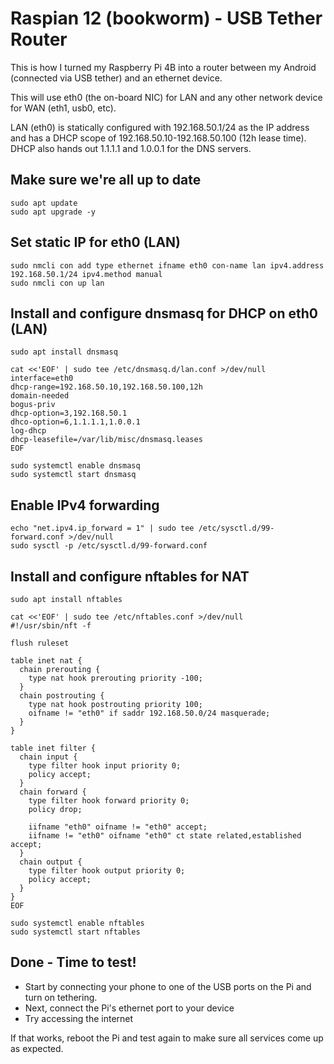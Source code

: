 # Raspian 12 (bookworm) - USB Tether Router
This is how I turned my Raspberry Pi 4B into a router between my Android (connected via USB tether) and an ethernet device.

This will use eth0 (the on-board NIC) for LAN and any other network device for WAN (eth1, usb0, etc).

LAN (eth0) is statically configured with 192.168.50.1/24 as the IP address and has a DHCP scope of 192.168.50.10-192.168.50.100 (12h lease time).  DHCP also hands out 1.1.1.1 and 1.0.0.1 for the DNS servers.

## Make sure we're all up to date
```
sudo apt update
sudo apt upgrade -y
```

## Set static IP for eth0 (LAN)
```
sudo nmcli con add type ethernet ifname eth0 con-name lan ipv4.address 192.168.50.1/24 ipv4.method manual
sudo nmcli con up lan
```

## Install and configure dnsmasq for DHCP on eth0 (LAN)
```
sudo apt install dnsmasq

cat <<'EOF' | sudo tee /etc/dnsmasq.d/lan.conf >/dev/null
interface=eth0
dhcp-range=192.168.50.10,192.168.50.100,12h
domain-needed
bogus-priv
dhcp-option=3,192.168.50.1
dhco-option=6,1.1.1.1,1.0.0.1
log-dhcp
dhcp-leasefile=/var/lib/misc/dnsmasq.leases
EOF

sudo systemctl enable dnsmasq
sudo systemctl start dnsmasq
```

## Enable IPv4 forwarding
```
echo "net.ipv4.ip_forward = 1" | sudo tee /etc/sysctl.d/99-forward.conf >/dev/null
sudo sysctl -p /etc/sysctl.d/99-forward.conf
```

## Install and configure nftables for NAT
```
sudo apt install nftables

cat <<'EOF' | sudo tee /etc/nftables.conf >/dev/null
#!/usr/sbin/nft -f

flush ruleset

table inet nat {
  chain prerouting {
    type nat hook prerouting priority -100;
  }
  chain postrouting {
    type nat hook postrouting priority 100;
    oifname != "eth0" if saddr 192.168.50.0/24 masquerade;
  }
}

table inet filter {
  chain input {
    type filter hook input priority 0;
    policy accept;
  }
  chain forward {
    type filter hook forward priority 0;
    policy drop;
    
    iifname "eth0" oifname != "eth0" accept;
    iifname != "eth0" oifname "eth0" ct state related,established accept;
  }
  chain output {
    type filter hook output priority 0;
    policy accept;
  }
}
EOF

sudo systemctl enable nftables
sudo systemctl start nftables
```

## Done - Time to test!

* Start by connecting your phone to one of the USB ports on the Pi and turn on tethering.
* Next, connect the Pi's ethernet port to your device
* Try accessing the internet

If that works, reboot the Pi and test again to make sure all services come up as expected.